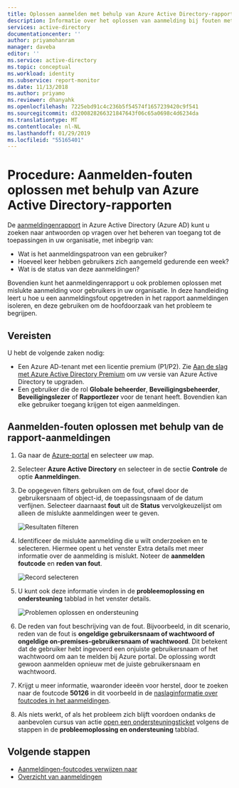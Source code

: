 ```yaml
---
title: Oplossen aanmelden met behulp van Azure Active Directory-rapporten | Microsoft Docs
description: Informatie over het oplossen van aanmelding bij fouten met behulp van Azure Active Directory-rapporten in Azure portal
services: active-directory
documentationcenter: ''
author: priyamohanram
manager: daveba
editor: ''
ms.service: active-directory
ms.topic: conceptual
ms.workload: identity
ms.subservice: report-monitor
ms.date: 11/13/2018
ms.author: priyamo
ms.reviewer: dhanyahk
ms.openlocfilehash: 7225ebd91c4c236b5f54574f1657239420c9f541
ms.sourcegitcommit: d3200828266321847643f06c65a0698c4d6234da
ms.translationtype: MT
ms.contentlocale: nl-NL
ms.lasthandoff: 01/29/2019
ms.locfileid: "55165401"
---
```

# <a name="how-to-troubleshoot-sign-in-errors-using-azure-active-directory-reports"></a>Procedure: Aanmelden-fouten oplossen met behulp van Azure Active Directory-rapporten

De [aanmeldingenrapport](concept-sign-ins.md) in Azure Active Directory (Azure AD) kunt u zoeken naar antwoorden op vragen over het beheren van toegang tot de toepassingen in uw organisatie, met inbegrip van:

- Wat is het aanmeldingspatroon van een gebruiker?
- Hoeveel keer hebben gebruikers zich aangemeld gedurende een week?
- Wat is de status van deze aanmeldingen?


Bovendien kunt het aanmeldingenrapport u ook problemen oplossen met mislukte aanmelding voor gebruikers in uw organisatie. In deze handleiding leert u hoe u een aanmeldingsfout opgetreden in het rapport aanmeldingen isoleren, en deze gebruiken om de hoofdoorzaak van het probleem te begrijpen.

## <a name="prerequisites"></a>Vereisten

U hebt de volgende zaken nodig:

* Een Azure AD-tenant met een licentie premium (P1/P2). Zie [Aan de slag met Azure Active Directory Premium](../fundamentals/active-directory-get-started-premium.md) om uw versie van Azure Active Directory te upgraden.
* Een gebruiker die de rol **Globale beheerder**, **Beveiligingsbeheerder**, **Beveiligingslezer** of **Rapportlezer** voor de tenant heeft. Bovendien kan elke gebruiker toegang krijgen tot eigen aanmeldingen. 

## <a name="troubleshoot-sign-in-errors-using-the-sign-ins-report"></a>Aanmelden-fouten oplossen met behulp van de rapport-aanmeldingen

1. Ga naar de [Azure-portal](https://portal.azure.com) en selecteer uw map.
2. Selecteer **Azure Active Directory** en selecteer in de sectie **Controle** de optie **Aanmeldingen**. 
3. De opgegeven filters gebruiken om de fout, ofwel door de gebruikersnaam of object-id, de toepassingsnaam of de datum verfijnen. Selecteer daarnaast **fout** uit de **Status** vervolgkeuzelijst om alleen de mislukte aanmeldingen weer te geven. 

    ![Resultaten filteren](./media/howto-troubleshoot-sign-in-errors/filters.png)
        
4. Identificeer de mislukte aanmelding die u wilt onderzoeken en te selecteren. Hiermee opent u het venster Extra details met meer informatie over de aanmelding is mislukt. Noteer de **aanmelden foutcode** en **reden van fout**. 

    ![Record selecteren](./media/howto-troubleshoot-sign-in-errors/sign-in-failures.png)
        
5. U kunt ook deze informatie vinden in de **probleemoplossing en ondersteuning** tabblad in het venster details.

    ![Problemen oplossen en ondersteuning](./media/howto-troubleshoot-sign-in-errors/troubleshooting-and-support.png)

6. De reden van fout beschrijving van de fout. Bijvoorbeeld, in dit scenario, reden van de fout is **ongeldige gebruikersnaam of wachtwoord of ongeldige on-premises-gebruikersnaam of wachtwoord**. Dit betekent dat de gebruiker hebt ingevoerd een onjuiste gebruikersnaam of het wachtwoord om aan te melden bij Azure portal. De oplossing wordt gewoon aanmelden opnieuw met de juiste gebruikersnaam en wachtwoord.

7. Krijgt u meer informatie, waaronder ideeën voor herstel, door te zoeken naar de foutcode **50126** in dit voorbeeld in de [naslaginformatie over foutcodes in het aanmeldingen](reference-sign-ins-error-codes.md). 

8. Als niets werkt, of als het probleem zich blijft voordoen ondanks de aanbevolen cursus van actie [open een ondersteuningsticket](../fundamentals/active-directory-troubleshooting-support-howto.md) volgens de stappen in de **probleemoplossing en ondersteuning** tabblad. 

## <a name="next-steps"></a>Volgende stappen

* [Aanmeldingen-foutcodes verwijzen naar](reference-sign-ins-error-codes.md)
* [Overzicht van aanmeldingen](concept-sign-ins.md)
